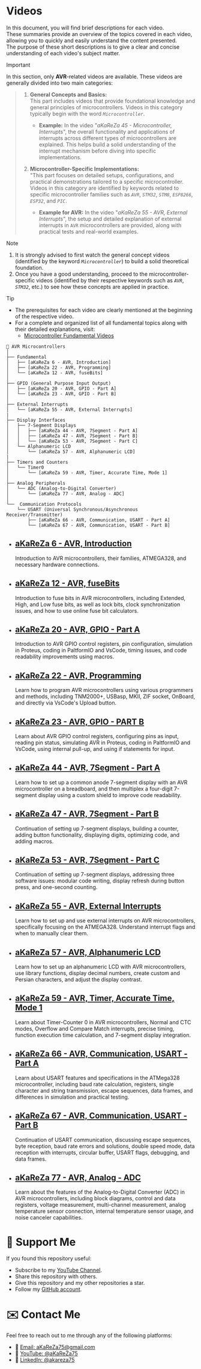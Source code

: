 # Videos
In this document, you will find brief descriptions for each video.  
These summaries provide an overview of the topics covered in each video, allowing you to quickly and easily understand the content presented.  
The purpose of these short descriptions is to give a clear and concise understanding of each video's subject matter.

> [!IMPORTANT]
In this section, only **AVR**-related videos are available. These videos are generally divided into two main categories:
>
> 1. **General Concepts and Basics:**  
   This part includes videos that provide foundational knowledge and general principles of microcontrollers. Videos in this category typically begin with the word *`Microcontroller`*.
>      - **Example:** In the video "*aKaReZa 45 - Microcontroller, Interrupts*", the overall functionality and applications of interrupts across different types of microcontrollers are explained. This helps build a solid understanding of the interrupt mechanism before diving into specific implementations.  
>    
> 2. **Microcontroller-Specific Implementations:**  
    "This part focuses on detailed setups, configurations, and practical demonstrations tailored to a specific microcontroller.  
    Videos in this category are identified by keywords related to specific microcontroller families such as *`AVR`*, *`STM32`*, *`STM8`*, *`ESP8266`*, *`ESP32`*, and *`PIC`*.
>      - **Example for AVR:** In the video "*aKaReZa 55 - AVR, External Interrupts*", the setup and detailed explanation of external interrupts in `AVR` microcontrollers are provided, along with practical tests and real-world examples.  

> [!NOTE]
> 1. It is strongly advised to first watch the general concept videos (identified by the keyword *`Microcontroller`*) to build a solid theoretical foundation. 
> 2. Once you have a good understanding, proceed to the microcontroller-specific videos (identified by their respective keywords such as *`AVR`*, *`STM32`*, etc.) to see how these concepts are applied in practice.  

> [!TIP]  
> - The prerequisites for each video are clearly mentioned at the beginning of the respective video.  
> - For a complete and organized list of all fundamental topics along with their detailed explanations, visit:  
>    -  [Microcontroller Fundamental Videos](https://github.com/aKaReZa75/Microcontroller/Videos.md)


```plaintext
📁 AVR Microcontrollers
│
├── Fundamental
│   ├── [aKaReZa 6 - AVR, Introduction]
│   ├── [aKaReZa 22 - AVR, Programming]
│   └── [aKaReZa 12 - AVR, fuseBits]
│
├── GPIO (General Purpose Input Output)
│   ├── [aKaReZa 20 - AVR, GPIO - Part A]
│   └── [aKaReZa 23 - AVR, GPIO - Part B]
│
├── External Interrupts
│   └── [aKaReZa 55 - AVR, External Interrupts]
|
├── Display Interfaces
│   ├── 7-Segment Displays
│   │   ├── [aKaReZa 44 - AVR, 7Segment - Part A]
│   │   ├── [aKaReZa 47 - AVR, 7Segment - Part B]
│   │   └── [aKaReZa 53 - AVR, 7Segment - Part C]
│   └── Alphanumeric LCD
│       └── [aKaReZa 57 - AVR, Alphanumeric LCD]
|
├── Timers and Counters
│   └── Timer0
│       └── [aKaReZa 59 - AVR, Timer, Accurate Time, Mode 1]
│
├── Analog Peripherals
│   └── ADC (Analog-to-Digital Converter)
│       └── [aKaReZa 77 - AVR, Analog - ADC]
│
└──  Communication Protocols
    └── USART (Universal Synchronous/Asynchronous Receiver/Transmitter)
        ├── [aKaReZa 66 - AVR, Communication, USART - Part A]
        └── [aKaReZa 67 - AVR, Communication, USART - Part B]
```


- [aKaReZa 6 - AVR, Introduction](https://youtu.be/MzOPimZQYaU)  
    ---  
    Introduction to AVR microcontrollers, their families, ATMEGA328, and necessary hardware connections.

- [aKaReZa 12 - AVR, fuseBits](https://youtu.be/fGsOeDv1-gI)  
    ---  
    Introduction to fuse bits in AVR microcontrollers, including Extended, High, and Low fuse bits, as well as lock bits, clock synchronization issues, and how to use online fuse bit calculators.

- [aKaReZa 20 - AVR, GPIO - Part A](https://youtu.be/_0uQSh0qBBo)  
    ---  
    Introduction to AVR GPIO control registers, pin configuration, simulation in Proteus, coding in PaltformIO and VsCode, timing issues, and code readability improvements using macros.

- [aKaReZa 22 - AVR, Programming](https://youtu.be/Kn6aQvtuO08)  
    ---  
    Learn how to program AVR microcontrollers using various programmers and methods, including TNM2000+, USBasp, MKII, ZIF socket, OnBoard, and directly via VsCode's Upload button.

- [aKaReZa 23 - AVR, GPIO - PART B](https://youtu.be/xa3nRQx28Nw)  
    ---  
    Learn about AVR GPIO control registers, configuring pins as input, reading pin status, simulating AVR in Proteus, coding in PaltformIO and VsCode, using internal pull-up, and using if statements for input.

- [aKaReZa 44 - AVR, 7Segment - Part A](https://youtu.be/HGlJtcpjZ-E)  
    ---  
    Learn how to set up a common anode 7-segment display with an AVR microcontroller on a breadboard, and then multiplex a four-digit 7-segment display using a custom shield to improve code readability.

- [aKaReZa 47 - AVR, 7Segment - Part B](https://youtu.be/_pwxBJ06aMk)  
    ---  
    Continuation of setting up 7-segment displays, building a counter, adding button functionality, displaying digits, optimizing code, and adding macros.

- [aKaReZa 53 - AVR, 7Segment - Part C](https://youtu.be/5OG6KQWCLCA)  
    ---  
    Continuation of setting up 7-segment displays, addressing three software issues: modular code writing, display refresh during button press, and one-second counting.

- [aKaReZa 55 - AVR, External Interrupts](https://youtu.be/eGV7mYVpWX4)  
    ---  
    Learn how to set up and use external interrupts on AVR microcontrollers, specifically focusing on the ATMEGA328. Understand interrupt flags and when to manually clear them.
  
- [aKaReZa 57 - AVR, Alphanumeric LCD](https://youtu.be/hNRjyU02NoM)  
    ---  
    Learn how to set up an alphanumeric LCD with AVR microcontrollers, use library functions, display decimal numbers, create custom and Persian characters, and adjust the display contrast.

- [aKaReZa 59 - AVR, Timer, Accurate Time, Mode 1](https://youtu.be/J1_z-FngLbA)  
    ---  
    Learn about Timer-Counter 0 in AVR microcontrollers, Normal and CTC modes, Overflow and Compare Match interrupts, precise timing, function execution time calculation, and 7-segment display integration.

- [aKaReZa 66 - AVR, Communication, USART - Part A](https://youtu.be/TJEfbymLoTs)  
    ---  
    Learn about USART features and specifications in the ATMega328 microcontroller, including baud rate calculation, registers, single character and string transmission, escape sequences, data frames, and differences in simulation and practical testing.

- [aKaReZa 67 - AVR, Communication, USART - Part B](https://youtu.be/HWJqS9NjYIA)  
    ---  
    Continuation of USART communication, discussing escape sequences, byte reception, baud rate errors and solutions, double speed mode, data reception with interrupts, circular buffer, USART flags, debugging, and data frames.

- [aKaReZa 77 - AVR, Analog - ADC](https://youtu.be/SJJGwX5tNis)  
    ---  
    Learn about the features of the Analog-to-Digital Converter (ADC) in AVR microcontrollers, including block diagrams, control and data registers, voltage measurement, multi-channel measurement, analog temperature sensor connection, internal temperature sensor usage, and noise canceler capabilities.


# 🌟 Support Me
If you found this repository useful:
- Subscribe to my [YouTube Channel](https://www.youtube.com/@aKaReZa75).
- Share this repository with others.
- Give this repository and my other repositories a star.
- Follow my [GitHub account](https://github.com/aKaReZa75).

# ✉️ Contact Me
Feel free to reach out to me through any of the following platforms:
- 📧 [Email: aKaReZa75@gmail.com](mailto:aKaReZa75@gmail.com)
- 🎥 [YouTube: @aKaReZa75](https://www.youtube.com/@aKaReZa75)
- 💼 [LinkedIn: @akareza75](https://www.linkedin.com/in/akareza75)
